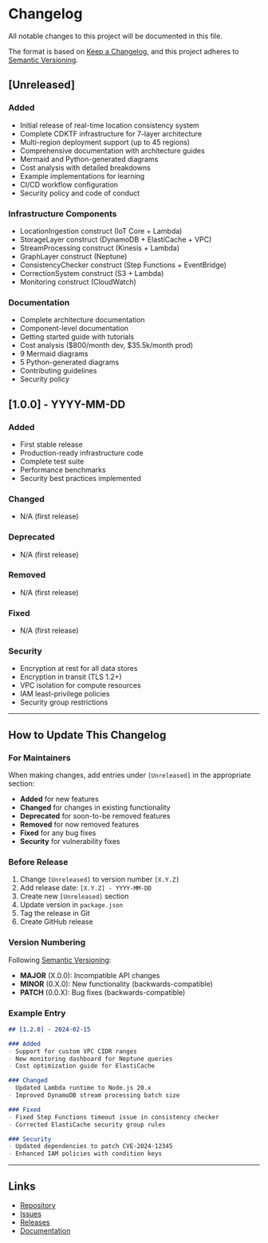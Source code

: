 # Changelog

All notable changes to this project will be documented in this file.

The format is based on [Keep a Changelog](https://keepachangelog.com/en/1.0.0/),
and this project adheres to [Semantic Versioning](https://semver.org/spec/v2.0.0.html).

## [Unreleased]

### Added
- Initial release of real-time location consistency system
- Complete CDKTF infrastructure for 7-layer architecture
- Multi-region deployment support (up to 45 regions)
- Comprehensive documentation with architecture guides
- Mermaid and Python-generated diagrams
- Cost analysis with detailed breakdowns
- Example implementations for learning
- CI/CD workflow configuration
- Security policy and code of conduct

### Infrastructure Components
- LocationIngestion construct (IoT Core + Lambda)
- StorageLayer construct (DynamoDB + ElastiCache + VPC)
- StreamProcessing construct (Kinesis + Lambda)
- GraphLayer construct (Neptune)
- ConsistencyChecker construct (Step Functions + EventBridge)
- CorrectionSystem construct (S3 + Lambda)
- Monitoring construct (CloudWatch)

### Documentation
- Complete architecture documentation
- Component-level documentation
- Getting started guide with tutorials
- Cost analysis ($800/month dev, $35.5k/month prod)
- 9 Mermaid diagrams
- 5 Python-generated diagrams
- Contributing guidelines
- Security policy

## [1.0.0] - YYYY-MM-DD

### Added
- First stable release
- Production-ready infrastructure code
- Complete test suite
- Performance benchmarks
- Security best practices implemented

### Changed
- N/A (first release)

### Deprecated
- N/A (first release)

### Removed
- N/A (first release)

### Fixed
- N/A (first release)

### Security
- Encryption at rest for all data stores
- Encryption in transit (TLS 1.2+)
- VPC isolation for compute resources
- IAM least-privilege policies
- Security group restrictions

---

## How to Update This Changelog

### For Maintainers

When making changes, add entries under `[Unreleased]` in the appropriate section:

- **Added** for new features
- **Changed** for changes in existing functionality
- **Deprecated** for soon-to-be removed features
- **Removed** for now removed features
- **Fixed** for any bug fixes
- **Security** for vulnerability fixes

### Before Release

1. Change `[Unreleased]` to version number `[X.Y.Z]`
2. Add release date: `[X.Y.Z] - YYYY-MM-DD`
3. Create new `[Unreleased]` section
4. Update version in `package.json`
5. Tag the release in Git
6. Create GitHub release

### Version Numbering

Following [Semantic Versioning](https://semver.org/):

- **MAJOR** (X.0.0): Incompatible API changes
- **MINOR** (0.X.0): New functionality (backwards-compatible)
- **PATCH** (0.0.X): Bug fixes (backwards-compatible)

### Example Entry

```markdown
## [1.2.0] - 2024-02-15

### Added
- Support for custom VPC CIDR ranges
- New monitoring dashboard for Neptune queries
- Cost optimization guide for ElastiCache

### Changed
- Updated Lambda runtime to Node.js 20.x
- Improved DynamoDB stream processing batch size

### Fixed
- Fixed Step Functions timeout issue in consistency checker
- Corrected ElastiCache security group rules

### Security
- Updated dependencies to patch CVE-2024-12345
- Enhanced IAM policies with condition keys
```

---

## Links

- [Repository](https://github.com/rahulladumor/rideshare-location-consistency)
- [Issues](https://github.com/rahulladumor/rideshare-location-consistency/issues)
- [Releases](https://github.com/rahulladumor/rideshare-location-consistency/releases)
- [Documentation](./docs/)
